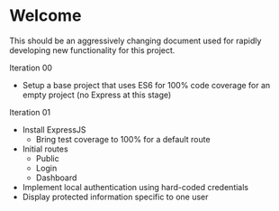 # Welcome
This should be an aggressively changing document used for rapidly developing new functionality for this project.

Iteration 00 
+ Setup a base project that uses ES6 for 100% code coverage for an empty project (no Express at this stage)

Iteration 01
+ Install ExpressJS
  - Bring test coverage to 100% for a default route
+ Initial routes
  - Public
  - Login
  - Dashboard
+ Implement local authentication using hard-coded credentials
+ Display protected information specific to one user

